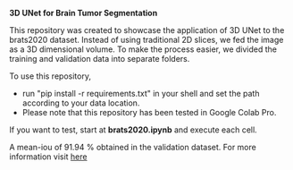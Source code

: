 
**3D UNet for Brain Tumor Segmentation**

This repository was created to showcase the application of 3D UNet to the brats2020 dataset. Instead of using traditional 2D slices, we fed the image as a 3D dimensional volume. To make the process easier, we divided the training and validation data into separate folders.

To use this repository, 
* run "pip install -r requirements.txt" in your shell and set the path according to your data location. 
* Please note that this repository has been tested in Google Colab Pro.

If you want to test, start at **brats2020.ipynb** and execute each cell.

A mean-iou of 91.94 % obtained in the validation dataset. 
For more information visit [here](https://aithoughtlab.github.io/ThinkingAI/projects/3d-unet/)
